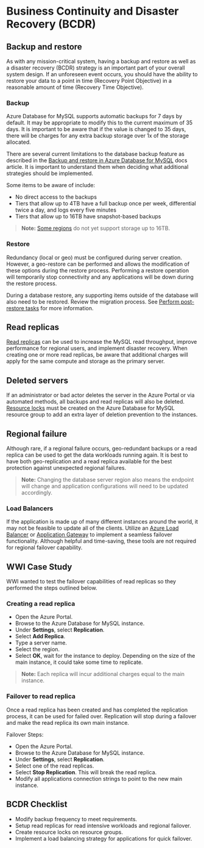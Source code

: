 # Business Continuity and Disaster Recovery (BCDR)

## Backup and restore

As with any mission-critical system, having a backup and restore as well as a disaster recovery (BCDR) strategy is an important part of your overall system design. If an unforeseen event occurs, you should have the ability to restore your data to a point in time (Recovery Point Objective) in a reasonable amount of time (Recovery Time Objective).

### Backup

Azure Database for MySQL supports automatic backups for 7 days by default. It may be appropriate to modify this to the current maximum of 35 days. It is important to be aware that if the value is changed to 35 days, there will be charges for any extra backup storage over 1x of the storage allocated.

There are several current limitations to the database backup feature as described in the [Backup and restore in Azure Database for MySQL](https://docs.microsoft.com/azure/mysql/concepts-backup) docs article. It is important to understand them when deciding what additional strategies should be implemented.

Some items to be aware of include:

- No direct access to the backups
- Tiers that allow up to 4TB have a full backup once per week, differential twice a day, and logs every five minutes
- Tiers that allow up to 16TB have snapshot-based backups

> **Note:** [Some regions](https://docs.microsoft.com/azure/mysql/concepts-pricing-tiers#storage) do not yet support storage up to 16TB.

### Restore

Redundancy (local or geo) must be configured during server creation. However, a geo-restore can be performed and allows the modification of these options during the restore process. Performing a restore operation will temporarily stop connectivity and any applications will be down during the restore process.

During a database restore, any supporting items outside of the database will also need to be restored.  Review the migration process. See [Perform post-restore tasks](https://docs.microsoft.com/azure/mysql/concepts-backup#perform-post-restore-tasks) for more information.

## Read replicas

[Read replicas](https://docs.microsoft.com/azure/mysql/concepts-read-replicas) can be used to increase the MySQL read throughput, improve performance for regional users, and implement disaster recovery. When creating one or more read replicas, be aware that additional charges will apply for the same compute and storage as the primary server.

## Deleted servers

If an administrator or bad actor deletes the server in the Azure Portal or via automated methods, all backups and read replicas will also be deleted. [Resource locks](https://docs.microsoft.com/azure/azure-resource-manager/management/lock-resources) must be created on the Azure Database for MySQL resource group to add an extra layer of deletion prevention to the instances.

## Regional failure

Although rare, if a regional failure occurs, geo-redundant backups or a read replica can be used to get the data workloads running again. It is best to have both geo-replication and a read replica available for the best protection against unexpected regional failures.

> **Note:** Changing the database server region also means the endpoint will change and application configurations will need to be updated accordingly.

### Load Balancers

If the application is made up of many different instances around the world, it may not be feasible to update all of the clients. Utilize an [Azure Load Balancer](https://docs.microsoft.com/azure/load-balancer/load-balancer-overview) or [Application Gateway](https://docs.microsoft.com/azure/application-gateway/overview) to implement a seamless failover functionality. Although helpful and time-saving, these tools are not required for regional failover capability.

## WWI Case Study

WWI wanted to test the failover capabilities of read replicas so they performed the steps outlined below.

### Creating a read replica

- Open the Azure Portal.
- Browse to the Azure Database for MySQL instance.
- Under **Settings**, select **Replication**.
- Select **Add Replica**.
- Type a server name.
- Select the region.
- Select **OK**, wait for the instance to deploy.  Depending on the size of the main instance, it could take some time to replicate.

> **Note:** Each replica will incur additional charges equal to the main instance.

### Failover to read replica

Once a read replica has been created and has completed the replication process, it can be used for failed over. Replication will stop during a failover and make the read replica its own main instance.

Failover Steps:

- Open the Azure Portal.
- Browse to the Azure Database for MySQL instance.
- Under **Settings**, select **Replication**.
- Select one of the read replicas.
- Select **Stop Replication**. This will break the read replica.
- Modify all applications connection strings to point to the new main instance.

## BCDR Checklist

- Modify backup frequency to meet requirements.
- Setup read replicas for read intensive workloads and regional failover.
- Create resource locks on resource groups.
- Implement a load balancing strategy for applications for quick failover.
